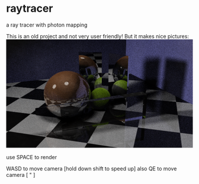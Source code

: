 # raytracer
a ray tracer with photon mapping

This is an old project and not very user friendly! But it makes nice pictures:
![Image of raytraced scene](https://github.com/TheophileMot/raytracer/blob/master/ray.png)

use SPACE to render

WASD to move camera     [hold down shift to speed up]
also QE to move camera  [             "             ]
